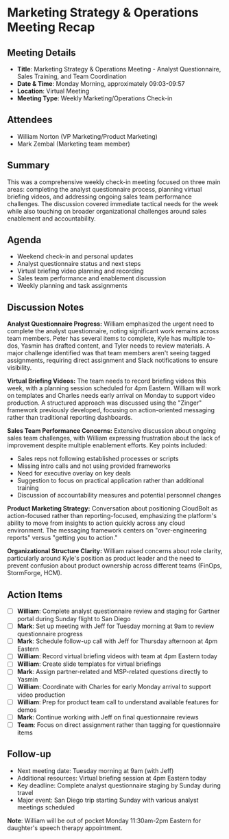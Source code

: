 # Marketing Strategy & Operations Meeting Recap

## Meeting Details

- **Title**: Marketing Strategy & Operations Meeting - Analyst Questionnaire, Sales Training, and Team Coordination
- **Date & Time**: Monday Morning, approximately 09:03-09:57
- **Location**: Virtual Meeting
- **Meeting Type**: Weekly Marketing/Operations Check-in

## Attendees

- William Norton (VP Marketing/Product Marketing)
- Mark Zembal (Marketing team member)

## Summary

This was a comprehensive weekly check-in meeting focused on three main areas: completing the analyst questionnaire process, planning virtual briefing videos, and addressing ongoing sales team performance challenges. The discussion covered immediate tactical needs for the week while also touching on broader organizational challenges around sales enablement and accountability.

## Agenda

- Weekend check-in and personal updates
- Analyst questionnaire status and next steps
- Virtual briefing video planning and recording
- Sales team performance and enablement discussion
- Weekly planning and task assignments

## Discussion Notes

**Analyst Questionnaire Progress:** William emphasized the urgent need to complete the analyst questionnaire, noting significant work remains across team members. Peter has several items to complete, Kyle has multiple to-dos, Yasmin has drafted content, and Tyler needs to review materials. A major challenge identified was that team members aren't seeing tagged assignments, requiring direct assignment and Slack notifications to ensure visibility.

**Virtual Briefing Videos:** The team needs to record briefing videos this week, with a planning session scheduled for 4pm Eastern. William will work on templates and Charles needs early arrival on Monday to support video production. A structured approach was discussed using the "Zinger" framework previously developed, focusing on action-oriented messaging rather than traditional reporting dashboards.

**Sales Team Performance Concerns:** Extensive discussion about ongoing sales team challenges, with William expressing frustration about the lack of improvement despite multiple enablement efforts. Key points included:

- Sales reps not following established processes or scripts
- Missing intro calls and not using provided frameworks
- Need for executive overlay on key deals
- Suggestion to focus on practical application rather than additional training
- Discussion of accountability measures and potential personnel changes

**Product Marketing Strategy:** Conversation about positioning CloudBolt as action-focused rather than reporting-focused, emphasizing the platform's ability to move from insights to action quickly across any cloud environment. The messaging framework centers on "over-engineering reports" versus "getting you to action."

**Organizational Structure Clarity:** William raised concerns about role clarity, particularly around Kyle's position as product leader and the need to prevent confusion about product ownership across different teams (FinOps, StormForge, HCM).

## Action Items

- [ ] **William**: Complete analyst questionnaire review and staging for Gartner portal during Sunday flight to San Diego
- [ ] **Mark**: Set up meeting with Jeff for Tuesday morning at 9am to review questionnaire progress
- [ ] **Mark**: Schedule follow-up call with Jeff for Thursday afternoon at 4pm Eastern
- [ ] **William**: Record virtual briefing videos with team at 4pm Eastern today
- [ ] **William**: Create slide templates for virtual briefings
- [ ] **Mark**: Assign partner-related and MSP-related questions directly to Yasmin
- [ ] **William**: Coordinate with Charles for early Monday arrival to support video production
- [ ] **William**: Prep for product team call to understand available features for demos
- [ ] **Mark**: Continue working with Jeff on final questionnaire reviews
- [ ] **Team**: Focus on direct assignment rather than tagging for questionnaire items

## Follow-up

- Next meeting date: Tuesday morning at 9am (with Jeff)
- Additional resources: Virtual briefing session at 4pm Eastern today
- Key deadline: Complete analyst questionnaire staging by Sunday during travel
- Major event: San Diego trip starting Sunday with various analyst meetings scheduled

**Note**: William will be out of pocket Monday 11:30am-2pm Eastern for daughter's speech therapy appointment.